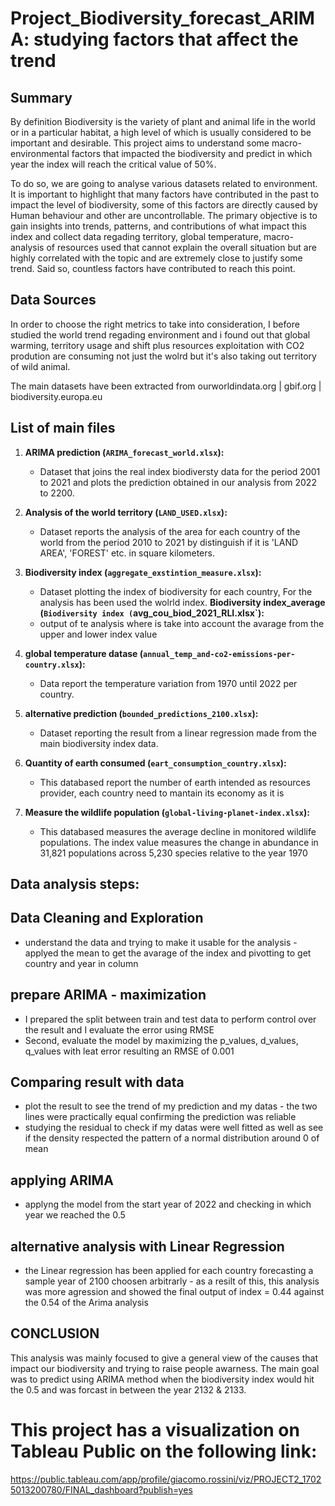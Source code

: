# Project_Biodiversity_forecast_ARIMA: studying factors that affect the trend

## Summary
By definition Biodiversity is the variety of plant and animal life in the world or in a particular habitat, a high level of which is usually considered to be important and desirable.
This project aims to understand some macro-environmental factors that impacted the biodiversity and predict in which year the index will reach the critical value of 50%. 

To do so, we are going to analyse various datasets related to environment. It is important to highlight that many factors have contributed in the past to impact the level of biodiversity, some of this factors are directly caused by Human behaviour and other are uncontrollable. 
The primary objective is to gain insights into trends, patterns, and contributions of what impact this index and collect data regading territory, global temperature, macro-analysis of resources used that cannot explain the overall situation but are highly correlated with the topic and are extremely close to justify some trend. Said so, countless factors have contributed to reach this point.  

## Data Sources
 
In order to choose the right metrics to take into consideration, I before studied the world trend regading environment and i found out that global warming, territory usage and shift plus resources exploitation with CO2 prodution are consuming not just the wolrd but it's also taking out territory of wild animal.

The main datasets have been extracted from ourworldindata.org | gbif.org | biodiversity.europa.eu

## List of main files

1. **ARIMA prediction (`ARIMA_forecast_world.xlsx`):**
   - Dataset that joins the real index biodiversty data for the period 2001 to 2021 and plots the prediction obtained in our analysis from 2022 to 2200.

2. **Analysis of the world territory (`LAND_USED.xlsx`):**
   - Dataset reports the analysis of the area for each country of the world from the period 2010 to 2021 by distinguish if it is 'LAND AREA', 'FOREST' etc. in square kilometers.

3. **Biodiversity index (`aggregate_exstintion_measure.xlsx`):**
   - Dataset plotting the index of biodiversity for each country, For the analysis has been used the wolrld index.
   **Biodiversity index_average (`Biodiversity index (`avg_cou_biod_2021_RLI.xlsx`):**
   - output of te analysis where is take into account the avarage from the upper and lower index value

4. **global temperature datase (`annual_temp_and-co2-emissions-per-country.xlsx`):**
   - Data report the temperature variation from 1970 until 2022 per country.

5. **alternative prediction (`bounded_predictions_2100.xlsx`):**
   - Dataset reporting the result from a linear regression made from the main biodiversity index data.
   
6. **Quantity of earth consumed (`eart_consumption_country.xlsx`):**
   - This databased report the number of earth intended as resources provider, each country need to mantain its economy as it is
  
7. **Measure the wildlife population (`global-living-planet-index.xlsx`):**
   - This databased measures the average decline in monitored wildlife populations. The index value measures the change in abundance in 31,821 populations across 5,230 species relative       to the year 1970
     
## Data analysis steps:

## Data Cleaning and Exploration
- understand the data and trying to make it usable for the analysis - applyed the mean to get the avarage of the index and pivotting to get country and year in column

## prepare ARIMA - maximization 
- I prepared the split between train and test data to perform control over the result and I evaluate the error using RMSE
- Second, evaluate the model by maximizing the p_values, d_values, q_values with leat error resulting an RMSE of 0.001

## Comparing result with data
- plot the result to see the trend of my prediction and my datas - the two lines were practically equal confirming the prediction was reliable
- studying the residual to check if my datas were well fitted as well as see if the density respected the pattern of a normal distribution around 0 of mean

## applying ARIMA 
- applyng the model from the start year of 2022 and checking in which year we reached the 0.5

## alternative analysis with Linear Regression
- the Linear regression has been applied for each country forecasting a sample year of 2100 choosen arbitrarly - as a resilt of this, this analysis was more agression and showed the final output of index = 0.44 against the 0.54 of the Arima analysis


## CONCLUSION
This analysis was mainly focused to give a general view of the causes that impact our biodiversity and trying to raise people awarness. The main goal was to predict using ARIMA method when the biodiversity index would hit the 0.5 and was forcast in between the year 2132 & 2133.

# This project has a visualization on Tableau Public on the following link:
 https://public.tableau.com/app/profile/giacomo.rossini/viz/PROJECT2_17025013200780/FINAL_dashboard?publish=yes
